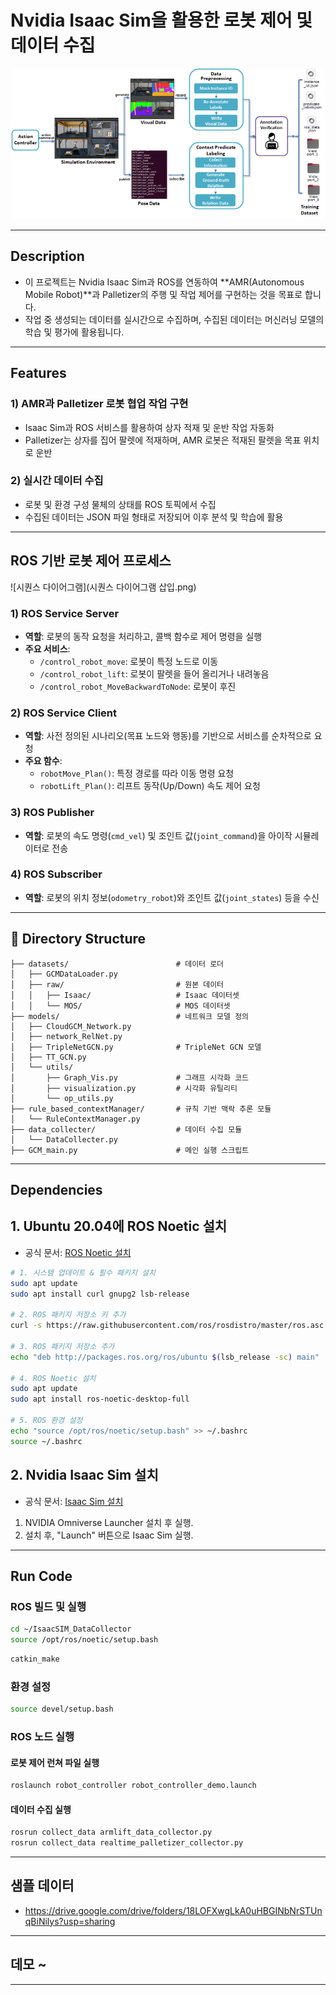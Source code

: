# Nvidia Isaac Sim을 활용한 로봇 제어 및 데이터 수집

![Data Collector Structure](assets/DataCollector.png)

---

## Description
- 이 프로젝트는 Nvidia Isaac Sim과 ROS를 연동하여 **AMR(Autonomous Mobile Robot)**과 Palletizer의 주행 및 작업 제어를 구현하는 것을 목표로 합니다.
- 작업 중 생성되는 데이터를 실시간으로 수집하며, 수집된 데이터는 머신러닝 모델의 학습 및 평가에 활용됩니다.

---

## Features

### 1) AMR과 Palletizer 로봇 협업 작업 구현
- Isaac Sim과 ROS 서비스를 활용하여 상자 적재 및 운반 작업 자동화
- Palletizer는 상자를 집어 팔렛에 적재하며, AMR 로봇은 적재된 팔렛을 목표 위치로 운반

### 2) 실시간 데이터 수집
- 로봇 및 환경 구성 물체의 상태를 ROS 토픽에서 수집
- 수집된 데이터는 JSON 파일 형태로 저장되어 이후 분석 및 학습에 활용

---

## ROS 기반 로봇 제어 프로세스

![시퀀스 다이어그램](시퀀스 다이어그램 삽입.png)

### 1) ROS Service Server
- **역할**: 로봇의 동작 요청을 처리하고, 콜백 함수로 제어 명령을 실행
- **주요 서비스**:
  - `/control_robot_move`: 로봇이 특정 노드로 이동
  - `/control_robot_lift`: 로봇이 팔렛을 들어 올리거나 내려놓음
  - `/control_robot_MoveBackwardToNode`: 로봇이 후진

### 2) ROS Service Client
- **역할**: 사전 정의된 시나리오(목표 노드와 행동)를 기반으로 서비스를 순차적으로 요청
- **주요 함수**:
  - `robotMove_Plan()`: 특정 경로를 따라 이동 명령 요청
  - `robotLift_Plan()`: 리프트 동작(Up/Down) 속도 제어 요청

### 3) ROS Publisher
- **역할**: 로봇의 속도 명령(`cmd_vel`) 및 조인트 값(`joint_command`)을 아이작 시뮬레이터로 전송

### 4) ROS Subscriber
- **역할**: 로봇의 위치 정보(`odometry_robot`)와 조인트 값(`joint_states`) 등을 수신

---

## 📂 Directory Structure

    ├── datasets/                        # 데이터 로더
    │   ├── GCMDataLoader.py             
    │   ├── raw/                         # 원본 데이터
    │   │   ├── Isaac/                   # Isaac 데이터셋
    │   │   └── MOS/                     # MOS 데이터셋
    ├── models/                          # 네트워크 모델 정의
    │   ├── CloudGCM_Network.py          
    │   ├── network_RelNet.py            
    │   ├── TripleNetGCN.py              # TripleNet GCN 모델
    │   ├── TT_GCN.py                    
    │   └── utils/                       
    │       ├── Graph_Vis.py             # 그래프 시각화 코드
    │       ├── visualization.py         # 시각화 유틸리티
    │       └── op_utils.py              
    ├── rule_based_contextManager/       # 규칙 기반 맥락 추론 모듈
    │   └── RuleContextManager.py        
    ├── data_collecter/                  # 데이터 수집 모듈
    │   └── DataCollecter.py             
    ├── GCM_main.py                      # 메인 실행 스크립트

---

## Dependencies

## **1. Ubuntu 20.04에 ROS Noetic 설치**

- 공식 문서: [ROS Noetic 설치](https://wiki.ros.org/noetic/Installation/Ubuntu)

```bash
# 1. 시스템 업데이트 & 필수 패키지 설치
sudo apt update
sudo apt install curl gnupg2 lsb-release

# 2. ROS 패키지 저장소 키 추가
curl -s https://raw.githubusercontent.com/ros/rosdistro/master/ros.asc | sudo apt-key add -

# 3. ROS 패키지 저장소 추가
echo "deb http://packages.ros.org/ros/ubuntu $(lsb_release -sc) main" | sudo tee /etc/apt/sources.list.d/ros-latest.list

# 4. ROS Noetic 설치
sudo apt update
sudo apt install ros-noetic-desktop-full

# 5. ROS 환경 설정
echo "source /opt/ros/noetic/setup.bash" >> ~/.bashrc
source ~/.bashrc
```

## **2. Nvidia Isaac Sim 설치**

- 공식 문서: [Isaac Sim 설치](https://docs.omniverse.nvidia.com/isaacsim/latest/index.html)

1. NVIDIA Omniverse Launcher 설치 후 실행.
2. 설치 후, "Launch" 버튼으로 Isaac Sim 실행.

---

## Run Code

### **ROS 빌드 및 실행**

```bash
cd ~/IsaacSIM_DataCollector
source /opt/ros/noetic/setup.bash
```
```bash
catkin_make
```

### **환경 설정**
```bash
source devel/setup.bash
```

### **ROS 노드 실행**

#### **로봇 제어 런쳐 파일 실행**
```bash
roslaunch robot_controller robot_controller_demo.launch
```

#### **데이터 수집 실행**
```bash
rosrun collect_data armlift_data_collector.py
rosrun collect_data realtime_palletizer_collector.py
```
---

## 샘플 데이터
- https://drive.google.com/drive/folders/18LOFXwgLkA0uHBGINbNrSTUnqBiNilys?usp=sharing

---

## 데모 ~

---